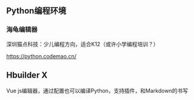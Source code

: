 ## Python编程环境

### 海龟编辑器 

深圳猫点科技：少儿编程方向，适合K12（或许小学编程培训？）

https://python.codemao.cn/



## Hbuilder X

Vue js编辑器，通过配置也可以编译Python，支持插件，和Markdown的书写